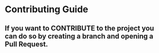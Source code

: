 # Contributing Guide

## If you want to CONTRIBUTE to the project you can do so by creating a branch and opening a Pull Request.
